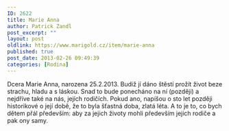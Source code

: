 ```yaml
---
ID: 2622
title: Marie Anna
author: Patrick Zandl
post_excerpt: ""
layout: post
oldlink: https://www.marigold.cz/item/marie-anna
published: true
post_date: 2013-02-26 09:49:39
categories: [Rodina]
---
```

<p>Dcera Marie Anna, narozena 25.2.2013. Budiž jí dáno štěstí prožít život beze strachu, hladu a s láskou. Snad to bude ponecháno na ní (později) a nejdříve také na nás, jejích rodičích. Pokud ano, napíšou o sto let později historikové o její době, že to byla šťastná doba, zlatá léta. A to je to, co bych dětem přál především: aby za jejich životy mohli především jejich rodiče a pak ony samy. </p>
